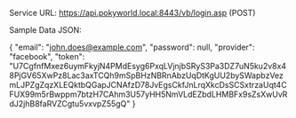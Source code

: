 Service URL: https://api.pokyworld.local:8443/vb/login.asp (POST)

Sample Data JSON:

{
	"email": "john.does@example.com",
	"password": null,
	"provider": "facebook",
	"token": "U7CgfnfMxez6uymFkyjN4PMdEsyg6PxqLVjnjbSRyS3Pa3DZ7uN5ku2v8x48PjGV65XwPz8Lac3axTCQh9mSpBHzNBRnAbzUqDtKgUU2bySWapbzVezmLJPZgZqzXLEQktbQGapJCNAfzD78JvEgsCkfJnLrqXkcDsSCSxtrzaUqt4CFUX99m5rBwppm7btzH7CAhm3U57yHH5NmVLdEZbdLHMBFx9sZsXwUvRdJ2jhB8faRVZCgtu5vxvpZ55gQ"
}